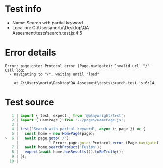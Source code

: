 # Test info

- Name: Search with partial keyword
- Location: C:\Users\mortu\Desktop\QA Assesment\tests\search.test.js:4:5

# Error details

```
Error: page.goto: Protocol error (Page.navigate): Invalid url: "/"
Call log:
  - navigating to "/", waiting until "load"

    at C:\Users\mortu\Desktop\QA Assesment\tests\search.test.js:6:14
```

# Test source

```ts
   1 | import { test, expect } from '@playwright/test';
   2 | import { HomePage } from '../pages/HomePage.js';
   3 |
   4 | test('Search with partial keyword', async ({ page }) => {
   5 |   const home = new HomePage(page);
>  6 |   await page.goto('/');
     |              ^ Error: page.goto: Protocol error (Page.navigate): Invalid url: "/"
   7 |   await home.searchProduct('Fusion');
   8 |   expect(await home.hasResults()).toBeTruthy();
   9 | });
  10 |
```